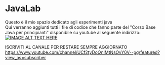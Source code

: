 # JavaLab
Questo è il mio spazio dedicato agli esperimenti java<br>
Qui verranno aggiunti tutti i file di codice che fanno parte del "Corso Base Java per principianti" disponibile su youtube al seguente indirizzo:<br>
[![IMAGE ALT TEXT HERE](http://img.youtube.com/vi/5t1mu74WFuY/0.jpg)](https://www.youtube.com/watch?v=5t1mu74WFuY&list=PLO3ZPIG-4C0biMTTzd1C2p6P5E2wfdBbs)

ISCRIVITI AL CANALE PER RESTARE SEMPRE AGGIORNATO
https://www.youtube.com/channel/UCf2tyDoQnIMtNsOvY0V--pg/featured?view_as=subscriber


